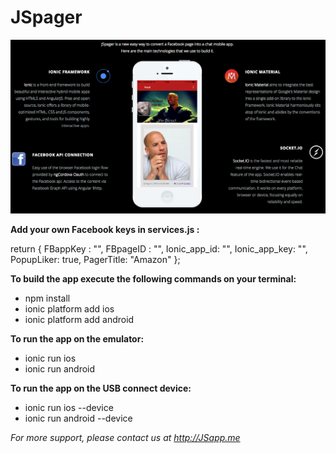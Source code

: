 # JSpager

![alt text](JSpager_tools.png "JSpager tools")

**Add your own Facebook keys in services.js :**

 return {
   FBappKey : "",
   FBpageID : "",
   Ionic_app_id: "",
   Ionic_app_key: "",
   PopupLiker: true,
   PagerTitle: "Amazon"
 };

**To build the app execute the following commands on your terminal:**

- npm install
- ionic platform add ios
- ionic platform add android

**To run the app on the emulator:**

- ionic run ios
- ionic run android

**To run the app on the USB connect device:**

- ionic run ios --device
- ionic run android --device

*For more support, please contact us at http://JSapp.me*
